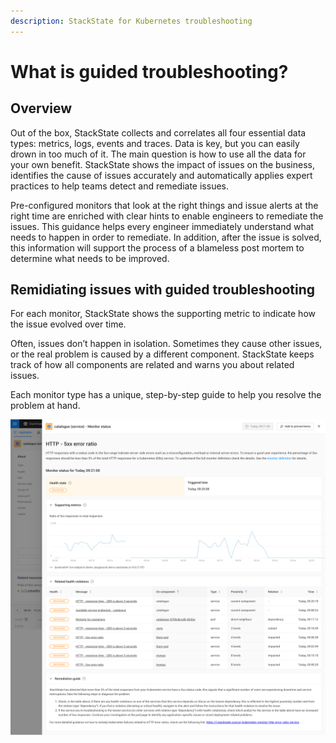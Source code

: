 ```yaml
---
description: StackState for Kubernetes troubleshooting
---
```

# What is guided troubleshooting?

## Overview

Out of the box, StackState collects and correlates all four essential data types: metrics, logs, events and traces. Data is key, but you can easily drown in too much of it. The main question is how to use all the data for your own benefit. StackState shows the impact of issues on the business, identifies the cause of issues accurately and automatically applies expert practices to help teams detect and remediate issues. 

Pre-configured monitors that look at the right things and issue alerts at the right time are enriched with clear hints to enable engineers to remediate the issues. This guidance helps every engineer immediately understand what needs to happen in order to remediate. In addition, after the issue is solved, this information will support the process of a blameless post mortem to determine what needs to be improved.

## Remidiating issues with guided troubleshooting

For each monitor, StackState shows the supporting metric to indicate how the issue evolved over time.

Often, issues don’t happen in isolation. Sometimes they cause other issues, or the real problem is caused by a different component. StackState keeps track of how all components are related and warns you about related issues.

Each monitor type has a unique, step-by-step guide to help you resolve the problem at hand.

![](../../.gitbook/assets/k8s/guided-troubleshooting.png)